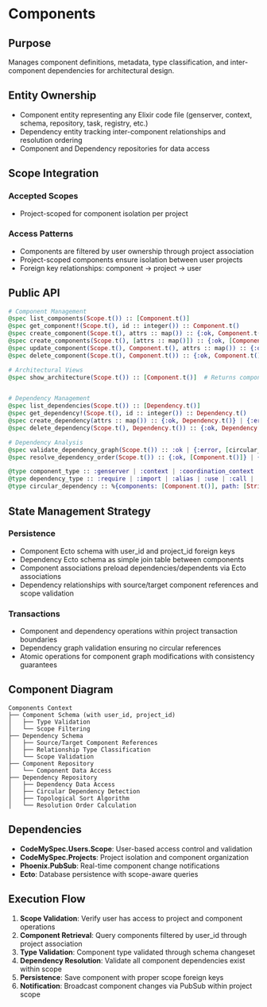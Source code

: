 # Components

## Purpose
Manages component definitions, metadata, type classification, and inter-component dependencies for architectural design.

## Entity Ownership
- Component entity representing any Elixir code file (genserver, context, schema, repository, task, registry, etc.)
- Dependency entity tracking inter-component relationships and resolution ordering
- Component and Dependency repositories for data access

## Scope Integration
### Accepted Scopes
- Project-scoped for component isolation per project

### Access Patterns
- Components are filtered by user ownership through project association
- Project-scoped components ensure isolation between user projects
- Foreign key relationships: component -> project -> user

## Public API
```elixir
# Component Management
@spec list_components(Scope.t()) :: [Component.t()]
@spec get_component!(Scope.t(), id :: integer()) :: Component.t()
@spec create_component(Scope.t(), attrs :: map()) :: {:ok, Component.t()} | {:error, Changeset.t()}
@spec create_components(Scope.t(), [attrs :: map()]) :: {:ok, [Component.t()]} | {:error, Changeset.t()}
@spec update_component(Scope.t(), Component.t(), attrs :: map()) :: {:ok, Component.t()} | {:error, Changeset.t()}
@spec delete_component(Scope.t(), Component.t()) :: {:ok, Component.t()} | {:error, Changeset.t()}

# Architectural Views
@spec show_architecture(Scope.t()) :: [Component.t()]  # Returns components with stories and dependencies recursively preloaded


# Dependency Management
@spec list_dependencies(Scope.t()) :: [Dependency.t()]
@spec get_dependency!(Scope.t(), id :: integer()) :: Dependency.t()
@spec create_dependency(attrs :: map()) :: {:ok, Dependency.t()} | {:error, Changeset.t()}
@spec delete_dependency(Scope.t(), Dependency.t()) :: {:ok, Dependency.t()} | {:error, Changeset.t()}

# Dependency Analysis
@spec validate_dependency_graph(Scope.t()) :: :ok | {:error, [circular_dependency()]}
@spec resolve_dependency_order(Scope.t()) :: {:ok, [Component.t()]} | {:error, :circular_dependencies}

@type component_type :: :genserver | :context | :coordination_context | :schema | :repository | :task | :registry | :other
@type dependency_type :: :require | :import | :alias | :use | :call | :other
@type circular_dependency :: %{components: [Component.t()], path: [String.t()]}
```

## State Management Strategy
### Persistence
- Component Ecto schema with user_id and project_id foreign keys
- Dependency Ecto schema as simple join table between components
- Component associations preload dependencies/dependents via Ecto associations
- Dependency relationships with source/target component references and scope validation

### Transactions
- Component and dependency operations within project transaction boundaries
- Dependency graph validation ensuring no circular references
- Atomic operations for component graph modifications with consistency guarantees

## Component Diagram
```
Components Context
├── Component Schema (with user_id, project_id)
│   ├── Type Validation
│   └── Scope Filtering
├── Dependency Schema
│   ├── Source/Target Component References
│   ├── Relationship Type Classification
│   └── Scope Validation
├── Component Repository
│   └── Component Data Access
├── Dependency Repository  
│   ├── Dependency Data Access
│   ├── Circular Dependency Detection
│   ├── Topological Sort Algorithm
│   └── Resolution Order Calculation
```

## Dependencies
- **CodeMySpec.Users.Scope**: User-based access control and validation  
- **CodeMySpec.Projects**: Project isolation and component organization
- **Phoenix.PubSub**: Real-time component change notifications
- **Ecto**: Database persistence with scope-aware queries

## Execution Flow
1. **Scope Validation**: Verify user has access to project and component operations
2. **Component Retrieval**: Query components filtered by user_id through project association
3. **Type Validation**: Component type validated through schema changeset
4. **Dependency Resolution**: Validate all component dependencies exist within scope
5. **Persistence**: Save component with proper scope foreign keys
6. **Notification**: Broadcast component changes via PubSub within project scope